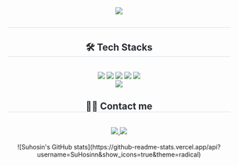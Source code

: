 <div align= "center">
    <img src="https://capsule-render.vercel.app/api?type=waving&color=gradient&height=180&text=Suhosin's%20Github&animation=blinking&fontColor=000000&fontSize=90" />
</div>

<div align= "center"> 
  <h2 style="border-bottom: 1px solid #d8dee4; color: #282d33;">  </h2>  
  <div style="font-weight: 700; font-size: 15px; text-align: center; color: #282d33;">  </div> 
</div>

<div align= "center">
  <h2 style="border-bottom: 1px solid #d8dee4; color: #282d33;"> 🛠️ Tech Stacks </h2> <br> 
  <div style="margin: 0 auto; text-align: center;" align= "center"> <img src="https://img.shields.io/badge/C-A8B9CC?style=flat-square&logo=C&logoColor=white">
    <img src="https://img.shields.io/badge/Java-007396?style=flat-square&logo=Java&logoColor=white">
    <img src="https://img.shields.io/badge/HTML5-E34F26?style=flat-square&logo=HTML5&logoColor=white">
    <img src="https://img.shields.io/badge/Python-3776AB?style=flat-square&logo=Python&logoColor=white">
    <img src="https://img.shields.io/badge/Linux-FCC624?style=flat-square&logo=Linux&logoColor=white">
    <br/><img src="https://img.shields.io/badge/Tensorflow-FF6F00?style=flat-square&logo=Tensorflow&logoColor=white">
  </div>
</div>

<div align= "center">
  <h2 style="border-bottom: 1px solid #d8dee4; color: #282d33;"> 🧑‍💻 Contact me </h2> <br> 
  <div align= "center"> <a href=https://www.instagram.com/suhosin_> <img src="https://img.shields.io/badge/Instagram-E4405F?style=flat-square&logo=Instagram&logoColor=white&link=https://www.instagram.com/suhosin_"> </a>
      <a href=mailto:suhosin@kakao.com> <img src="https://img.shields.io/badge/Gmail-EA4335?style=flat-square&logo=Gmail&logoColor=white&link=mailto:suhosin@kakao.com"> </a>
  </div>  <br> 
  <div align= "center">  </div> 
</div>
<div align= "center">
    ![Suhosin's GitHub stats](https://github-readme-stats.vercel.app/api?username=SuHosinn&show_icons=true&theme=radical)
</div>
</div>

  

<!--
**SuHosinn/SuHosinn** is a ✨ _special_ ✨ repository because its `README.md` (this file) appears on your GitHub profile.

Here are some ideas to get you started:

- 🔭 I’m currently working on ...
- 🌱 I’m currently learning ...
- 👯 I’m looking to collaborate on ...
- 🤔 I’m looking for help with ...
- 💬 Ask me about ...
- 📫 How to reach me: ...
- 😄 Pronouns: ...
- ⚡ Fun fact: ...
-->
